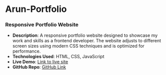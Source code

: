 # Arun-Portfolio

###  **Responsive Portfolio Website**
   - **Description**: A responsive portfolio website designed to showcase my work and skills as a frontend developer. The website adjusts to different screen sizes using modern CSS techniques and is optimized for performance.
   - **Technologies Used**: HTML, CSS, JavaScript
   - **Live Demo**: [Link to live site](https://arunkambrekar.github.io/Arun-Portfolio/ )
   - **GitHub Repo**: [GitHub Link](https://github.com/Arunkambrekar/Arun-Portfolio/)
